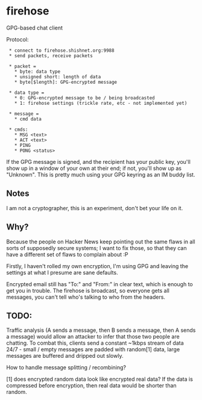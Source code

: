 firehose
========

GPG-based chat client

Protocol:
```
 * connect to firehose.shishnet.org:9988
 * send packets, receive packets

 * packet =
   * byte: data type
   * unsigned short: length of data
   * byte[$length]: GPG-encrypted message

 * data type =
   * 0: GPG-encrypted message to be / being broadcasted
   * 1: firehose settings (trickle rate, etc - not implemented yet)

 * message =
   * cmd data

 * cmds:
   * MSG <text>
   * ACT <text>
   * PING
   * PONG <status>
```

If the GPG message is signed, and the recipient has your public key, you'll
show up in a window of your own at their end; if not, you'll show up as
"Unknown". This is pretty much using your GPG keyring as an IM buddy list.


Notes
-----
I am not a cryptographer, this is an experiment, don't bet your life on it.

Why?
----
Because the people on Hacker News keep pointing out the same flaws in all
sorts of supposedly secure systems; I want to fix those, so that they can
have a different set of flaws to complain about :P

Firstly, I haven't rolled my own encryption, I'm using GPG and leaving the
settings at what I presume are sane defaults.

Encrypted email still has "To:" and "From:" in clear text, which is enough
to get you in trouble. The firehose is broadcast, so everyone gets all
messages, you can't tell who's talking to who from the headers.

TODO:
-----
Traffic analysis (A sends a message, then B sends a message, then A sends a
message) would allow an attacker to infer that those two people are chatting.
To combat this, clients send a constant ~1kbps stream of data 24/7 - small /
empty messages are padded with random[1] data, large messages are buffered
and dripped out slowly.

How to handle message splitting / recombining?

[1] does encrypted random data look like encrypted real data? If the data
is compressed before encryption, then real data would be shorter than random.

